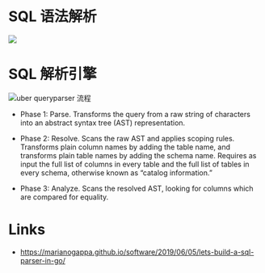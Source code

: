 # SQL 语法解析

![](https://assets.ng-tech.icu/item/20230418231609.png)

# SQL 解析引擎

![uber queryparser 流程](https://s1.ax1x.com/2020/03/28/Gk0luT.md.png)

- Phase 1: Parse. Transforms the query from a raw string of characters into an abstract syntax tree (AST) representation.

- Phase 2: Resolve. Scans the raw AST and applies scoping rules. Transforms plain column names by adding the table name, and transforms plain table names by adding the schema name. Requires as input the full list of columns in every table and the full list of tables in every schema, otherwise known as “catalog information.”

- Phase 3: Analyze. Scans the resolved AST, looking for columns which are compared for equality.

# Links

- https://marianogappa.github.io/software/2019/06/05/lets-build-a-sql-parser-in-go/
